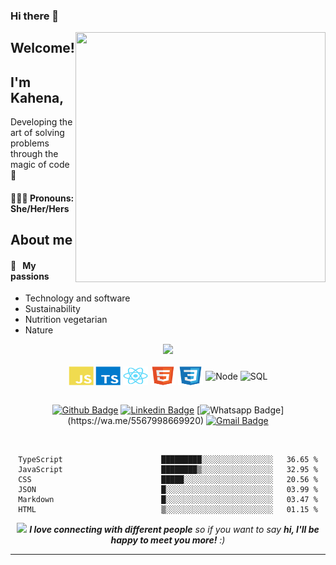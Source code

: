 ### Hi there 👋

<img align="right" width="400" height="400" src="https://i.postimg.cc/XYNLb2p8/5d1ccdc16221bb0c7013fe999c099aaa-removebg-preview.png">
 
## Welcome!
 
## I'm Kahena,
 
Developing the art of solving problems through the magic of code :mage:

#### 🙋🏻‍♀️ Pronouns: She/Her/Hers

## About me

#### 🧡 &nbsp;&nbsp;My passions

- Technology and software
- Sustainability
- Nutrition vegetarian
- Nature

<div style="display: inline_block" align="center">
  <img height="160em" src="https://github-readme-stats.vercel.app/api?username=KahenaMansano&show_icons=true&theme=tokyonight&include_all_commits=true&count_private=true"/>
</div>	


  <div style="display: inline_block" align="center"><br>
  <img align="center" alt="Js" height="30" width="40" src="https://raw.githubusercontent.com/devicons/devicon/master/icons/javascript/javascript-plain.svg">
  <img align="center" alt="Ts" height="30" width="40" src="https://raw.githubusercontent.com/devicons/devicon/master/icons/typescript/typescript-plain.svg">
  <img align="center" alt="React" height="30" width="40" src="https://raw.githubusercontent.com/devicons/devicon/master/icons/react/react-original.svg">
  <img align="center" alt="HTML" height="30" width="40" src="https://raw.githubusercontent.com/devicons/devicon/master/icons/html5/html5-original.svg">
  <img align="center" alt="CSS" height="30" width="40" src="https://raw.githubusercontent.com/devicons/devicon/master/icons/css3/css3-original.svg">
  <img align="center" alt="Node" height="30" width="40" src="https://cdn.jsdelivr.net/gh/devicons/devicon/icons/nodejs/nodejs-original.svg">
  <img align="center" alt="SQL" width="40" height="30" src="https://cdn.jsdelivr.net/gh/devicons/devicon/icons/mysql/mysql-plain.svg">
</div><br>


<div style="display: inline_block" align="center">
 
[![Github Badge](https://img.shields.io/badge/-Github-000?style=flat-square&logo=Github&logoColor=white&link=https://github.com/felipeWanderson)](https://github.com/KahenaMansano)
[![Linkedin Badge](https://img.shields.io/badge/-LinkedIn-blue?style=flat-square&logo=Linkedin&logoColor=white&link=https://www.linkedin.com/in/leal-felipe/)](https://www.linkedin.com/in/kahena-mansano-604778102/)
[![Whatsapp Badge](https://img.shields.io/badge/-Whatsapp-4CA143?style=flat-square&labelColor=4CA143&logo=whatsapp&logoColor=white&link=https://api.whatsapp.com/send?phone=+5598984821320&text=Olá!)](https://wa.me/5567998669920)
[![Gmail Badge](https://img.shields.io/badge/-Gmail-c14438?style=flat-square&logo=Gmail&logoColor=white&link=mailto:felipewanderson2020@gmail.com)](mailto:mansano.kah@gmail.com)

</div><br>

<div style="display: inline_block" align="center">
<!--START_SECTION:waka-->

```text
TypeScript                      █████████░░░░░░░░░░░░░░░░   36.65 %
JavaScript                      ████████▒░░░░░░░░░░░░░░░░   32.95 %
CSS                             █████░░░░░░░░░░░░░░░░░░░░   20.56 %
JSON                            █░░░░░░░░░░░░░░░░░░░░░░░░   03.99 %
Markdown                        █░░░░░░░░░░░░░░░░░░░░░░░░   03.47 %
HTML                            ▒░░░░░░░░░░░░░░░░░░░░░░░░   01.15 %
```

<!--END_SECTION:waka-->
</div>

<div align="center"> 
<img src="https://media.giphy.com/media/LnQjpWaON8nhr21vNW/giphy.gif" width="60"> <em><b>I love connecting with different people</b> so if you want to say <b>hi, I'll be happy to meet you more!</b> :)</em>
  </div>

---
